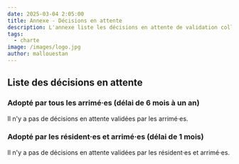 ```yaml
---
date: 2025-03-04 2:05:00
title: Annexe - Décisions en attente
description: L'annexe liste les décisions en attente de validation collective.
tags:
  - charte
image: /images/logo.jpg
author: mallouestan
---
```


## Liste des décisions en attente

### Adopté par tous les arrimé·es (délai de 6 mois à un an)

Il n'y a pas de décisions en attente validées par les arrimé·es.

### Adopté par les résident·es et arrimé·es (délai de 1 mois)

Il n'y a pas de décisions en attente validées par les résident·es et arrimé·es.

